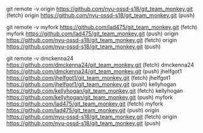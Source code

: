 git remote -v
origin	https://github.com/nyu-ossd-s18/git_team_monkey.git (fetch)
origin	https://github.com/nyu-ossd-s18/git_team_monkey.git (push)

git remote -v
myfork	https://github.com/lad475/git_team_monkey.git (fetch)
myfork	https://github.com/lad475/git_team_monkey.git (push)
origin	https://github.com/nyu-ossd-s18/git_team_monkey.git (fetch)
origin	https://github.com/nyu-ossd-s18/git_team_monkey.git (push)

git remote -v
dmckenna24	https://github.com/dmckenna24/git_team_monkey.git (fetch)
dmckenna24	https://github.com/dmckenna24/git_team_monkey.git (push)
jhelfgot1	https://github.com/jhelfgot1/git_team_monkey.git (fetch)
jhelfgot1	https://github.com/jhelfgot1/git_team_monkey.git (push)
kellyhogan	https://github.com/kellyhogan/git_team_monkey.git (fetch)
kellyhogan	https://github.com/kellyhogan/git_team_monkey.git (push)
myfork	https://github.com/lad475/git_team_monkey.git (fetch)
myfork	https://github.com/lad475/git_team_monkey.git (push)
origin	https://github.com/nyu-ossd-s18/git_team_monkey.git (fetch)
origin	https://github.com/nyu-ossd-s18/git_team_monkey.git (push)